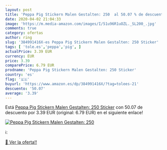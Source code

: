 ```yaml
---
layout: post
title: 'Peppa Pig Stickern Malen Gestalten: 250  al 50.07 % de descuento'
date: 2020-04-02 21:04:33
image: 'https://m.media-amazon.com/images/I/51u96R1uOZL._SL200_.jpg'
comments: true
category: ofertas
author: ring
slug: '384991416X-es Peppa Pig Stickern Malen Gestalten: 250 Sticker'
tags: [ 'tole.es','peppa','pig', ]
actualPrice: 3.39 EUR
currency: EUR
price: 3.39
comparePrice: 6.79 EUR
prodname: 'Peppa Pig Stickern Malen Gestalten: 250 Sticker'
country: 'es'
flag: '🇪🇸'
buyurl: 'https://www.amazon.es/dp/384991416X/?tag=tolees-21'
descuento: '50.07'
average: '3.39'
---
```


Está [Peppa Pig Stickern Malen Gestalten: 250 Sticker](https://www.amazon.es/dp/384991416X/?tag=tolees-21) con 50.07 de descuento por 3.39 EUR (original: 6.79 EUR) en el siguiente enlace!

[![Peppa Pig Stickern Malen Gestalten: 250 ](https://m.media-amazon.com/images/I/51u96R1uOZL._SL200_.jpg)](https://www.amazon.es/dp/384991416X/?tag=tolees-21)

ℹ️:


[🛒 Ver la oferta!!](https://www.amazon.es/dp/384991416X/?tag=tolees-21)
